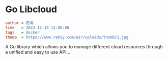 # Go Libcloud

```ini
author = 若海
time   = 2022-12-19 12:00:00
tags   = docker
thumb  = https://www.rehiy.com/usr/uploads/thumb/1.jpg
```

A Go library which allows you to manage different cloud resources through a unified and easy to use API...

